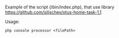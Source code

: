Example of the script (/bin/index.php), that use library https://github.com/silischev/otus-home-task-1.1

Usage:
```
php console processor <filePath>
```